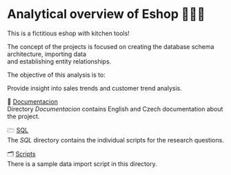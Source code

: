 # Analytical overview of Eshop  👨🏼‍🍳




This is a fictitious eshop with kitchen tools!

The concept of the projects is focused on creating 
the database schema architecture, importing data  
and establishing entity relationships.

The objective of this analysis is to:

Provide insight into sales trends and customer trend analysis.

📄 [Documentacion](https://github.com/seidon93/Kuchynka/tree/master/Documentacion)  
Directory *Documentacion* contains English and Czech documentation about the project.


🗁 [SQL](https://github.com/seidon93/Kuchynka/tree/master/SQL)  
The *SQL* directory contains the individual scripts for the research questions. 

🗂️  [Scripts](https://github.com/seidon93/Kuchynka/tree/master/Scripts)  
There is a sample data import script in this directory. 
